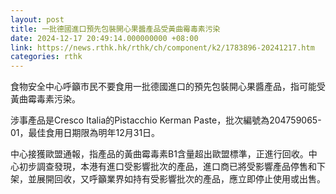 ```yaml
---
layout: post
title: 一批德國進口預先包裝開心果醬產品受黃曲霉毒素污染
date: 2024-12-17 20:49:14.000000000 +08:00
link: https://news.rthk.hk/rthk/ch/component/k2/1783896-20241217.htm
categories: rthk
---
```


食物安全中心呼籲市民不要食用一批德國進口的預先包裝開心果醬產品，指可能受黃曲霉毒素污染。

涉事產品是Cresco Italia的Pistacchio Kerman Paste，批次編號為204759065-01，最佳食用日期限為明年12月31日。

中心接獲歐盟通報，指產品的黃曲霉毒素B1含量超出歐盟標準，正進行回收。中心初步調查發現，本港有進口受影響批次的產品，進口商已將受影響產品停售和下架，並展開回收，又呼籲業界如持有受影響批次的產品，應立即停止使用或出售。
